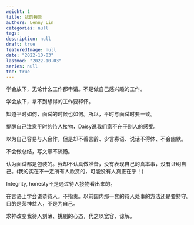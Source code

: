 ```yaml
---
weight: 1
title: 我的祷告
authors: Lenny Lin
categories: null
tags: 
description: null
draft: true
featuredImage: null
date: "2022-10-03"
lastmod: "2022-10-03"
series: null
toc: true
---
```


<!--more-->


学会放下，无论什么工作都申请。不是做自己感兴趣的工作。    

学会放下，拿不到想得的工作要释怀。  

知道平时如何，面试的时候也如何。所以，平时与面试时要一致。  

提醒自己注意平时的待人接物，Daisy说我们家不在于别人的感受。  

以为自己容易与人合作，但是却不善言辞、少言寡语、说话不得体、不会幽默。  

不会做总结，写文章不流畅。  

认为面试都是包装的。我却不认真做准备，没有表现自己的真本事，没有证明自己。(我的实在不一定所有人欣赏的，可能没有人真正在乎！)  

Integrity, honesty不是通过待人接物看出来的。

在言语上学会谦恭待人。不指责。以前国内那一套的待人处事的方法还是要持守。目的是荣神益人，不是为自己。

求神改变我待人刻薄、挑剔的心态，代之以宽容、谅解。